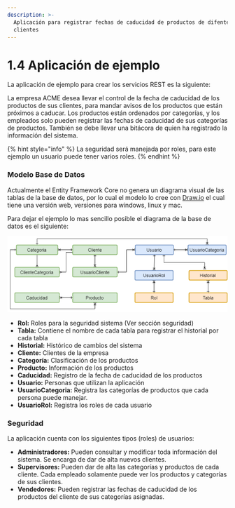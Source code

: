 ```yaml
---
description: >-
  Aplicación para registrar fechas de caducidad de productos de difentes
  clientes
---
```


# 1.4 Aplicación de ejemplo

La aplicación de ejemplo para crear los servicios REST es la siguiente:

La empresa ACME desea llevar el control de la fecha de caducidad de los  productos de sus clientes, para mandar avisos de los productos que están próximos a caducar. Los productos están ordenados por categorías, y los empleados solo pueden registrar las fechas de caducidad de sus categorías de productos. También se debe llevar una bitácora de quien ha registrado la información del sistema.

{% hint style="info" %}
La seguridad será manejada por roles, para este ejemplo un usuario puede tener varios roles.
{% endhint %}

### Modelo Base de Datos

Actualmente el Entity Framework Core no genera un diagrama visual de las tablas de la base de datos, por lo cual el modelo lo cree con [Draw.io](https://www.draw.io) el cual tiene una versión web, versiones para windows, linux y mac.

Para dejar el ejemplo lo mas sencillo posible el diagrama de la base de datos es el siguiente:

![](<../.gitbook/assets/diagrama (3).png>)

* **Rol:** Roles para la seguridad sistema (Ver sección seguridad)
* **Tabla:** Contiene el nombre de cada tabla para registrar el historial por cada tabla
* **Historial:** Histórico de cambios del sistema
* **Cliente:** Clientes de la empresa
* **Categoría:** Clasificación de los productos
* **Producto:** Información de los productos
* **Caducidad:** Registro de la fecha de caducidad de los productos
* **Usuario:** Personas que utilizan la aplicación
* **UsuarioCategoria:** Registra las categorías de productos que cada persona puede manejar.
* **UsuarioRol:** Registra los roles de cada usuario

### Seguridad

La aplicación cuenta con los siguientes tipos (roles) de usuarios:

* **Administradores:** Pueden consultar y modificar toda información del sistema. Se encarga de dar de alta nuevos clientes.
* **Supervisores:** Pueden dar de alta las categorías y productos de cada cliente. Cada empleado solamente puede ver los productos y categorías de sus clientes.
* **Vendedores:** Pueden registrar las fechas de caducidad de los productos del cliente de sus categorías asignadas.

